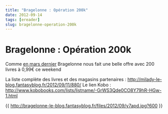 ```yaml
---
title: "Bragelonne : Opération 200k"
date: 2012-09-14
tags: [ereader]
slug: bragelonne-operation-200k
---
```

# Bragelonne : Opération 200k

Comme [en mars dernier](/blog/bragelonne-operation-100k) Bragelonne nous fait une belle offre avec 200 livres à 0,99€ ce weekend

La liste complète des livres et des magasins partenaires : http://milady-le-blog.fantasyblog.fr/2012/09/11/880/
Le lien Kobo : http://www.kobobooks.com/lists/listname/-GrWS3Qde0CO8Y79hR-HGw-1.html

{{ http://bragelonne-le-blog.fantasyblog.fr/files/2012/09/y7apd.jpg?600 }}

